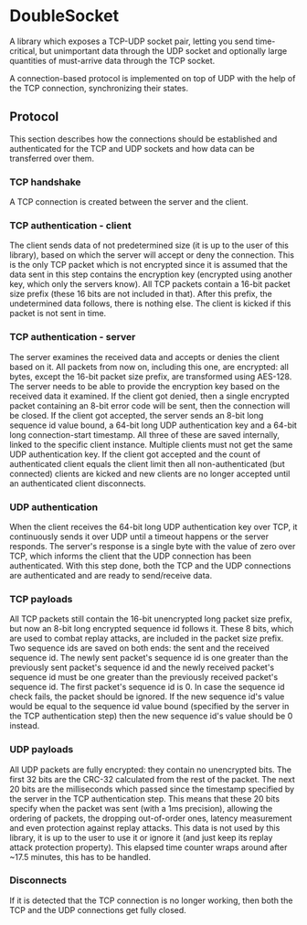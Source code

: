 # DoubleSocket

A library which exposes a TCP-UDP socket pair, letting you send time-critical, but unimportant data through the UDP socket
and optionally large quantities of must-arrive data through the TCP socket.

A connection-based protocol is implemented on top of UDP with the help of the TCP connection, synchronizing their states.



## Protocol

This section describes how the connections should be established and authenticated for the TCP and UDP sockets and how data can be transferred over them.

### TCP handshake

A TCP connection is created between the server and the client.

### TCP authentication - client

The client sends data of not predetermined size (it is up to the user of this library), based on which the server will accept or deny the connection.
This is the only TCP packet which is not encrypted since it is assumed that the data sent in this step contains the encryption key (encrypted using another key, which only the servers know).
All TCP packets contain a 16-bit packet size prefix (these 16 bits are not included in that).
After this prefix, the undetermined data follows, there is nothing else.
The client is kicked if this packet is not sent in time.

### TCP authentication - server

The server examines the received data and accepts or denies the client based on it.
All packets from now on, including this one, are encrypted: all bytes, except the 16-bit packet size prefix, are transformed using AES-128.
The server needs to be able to provide the encryption key based on the received data it examined.
If the client got denied, then a single encrypted packet containing an 8-bit error code will be sent, then the connection will be closed.
If the client got accepted, the server sends an 8-bit long sequence id value bound, a 64-bit long UDP authentication key and a 64-bit long connection-start timestamp.
All three of these are saved internally, linked to the specific client instance.
Multiple clients must not get the same UDP authentication key.
If the client got accepted and the count of authenticated client equals the client limit then all non-authenticated (but connected) clients are kicked and new clients are no longer accepted until an authenticated client disconnects.

### UDP authentication

When the client receives the 64-bit long UDP authentication key over TCP, it continuously sends it over UDP until a timeout happens or the server responds.
The server's response is a single byte with the value of zero over TCP, which informs the client that the UDP connection has been authenticated.
With this step done, both the TCP and the UDP connections are authenticated and are ready to send/receive data.

### TCP payloads

All TCP packets still contain the 16-bit unencrypted long packet size prefix, but now an 8-bit long encrypted sequence id follows it.
These 8 bits, which are used to combat replay attacks, are included in the packet size prefix.
Two sequence ids are saved on both ends: the sent and the received sequence id.
The newly sent packet's sequence id is one greater than the previously sent packet's sequence id and the newly received packet's sequence id must be one greater than the previously received packet's sequence id.
The first packet's sequence id is 0.
In case the sequence id check fails, the packet should be ignored.
If the new sequence id's value would be equal to the sequence id value bound (specified by the server in the TCP authentication step) then the new sequence id's value should be 0 instead.

### UDP payloads

All UDP packets are fully encrypted: they contain no unencrypted bits.
The first 32 bits are the CRC-32 calculated from the rest of the packet.
The next 20 bits are the milliseconds which passed since the timestamp specified by the server in the TCP authentication step.
This means that these 20 bits specify when the packet was sent (with a 1ms precision), allowing the ordering of packets, the dropping out-of-order ones, latency measurement and even protection against replay attacks.
This data is not used by this library, it is up to the user to use it or ignore it (and just keep its replay attack protection property).
This elapsed time counter wraps around after ~17.5 minutes, this has to be handled.

### Disconnects

If it is detected that the TCP connection is no longer working, then both the TCP and the UDP connections get fully closed.
